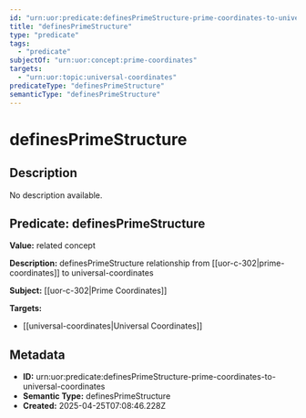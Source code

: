 ```yaml
---
id: "urn:uor:predicate:definesPrimeStructure-prime-coordinates-to-universal-coordinates"
title: "definesPrimeStructure"
type: "predicate"
tags:
  - "predicate"
subjectOf: "urn:uor:concept:prime-coordinates"
targets:
  - "urn:uor:topic:universal-coordinates"
predicateType: "definesPrimeStructure"
semanticType: "definesPrimeStructure"
---
```


# definesPrimeStructure

## Description

No description available.

## Predicate: definesPrimeStructure

**Value:** related concept

**Description:** definesPrimeStructure relationship from [[uor-c-302|prime-coordinates]] to universal-coordinates

**Subject:** [[uor-c-302|Prime Coordinates]]

**Targets:**

- [[universal-coordinates|Universal Coordinates]]

## Metadata

- **ID:** urn:uor:predicate:definesPrimeStructure-prime-coordinates-to-universal-coordinates
- **Semantic Type:** definesPrimeStructure
- **Created:** 2025-04-25T07:08:46.228Z
